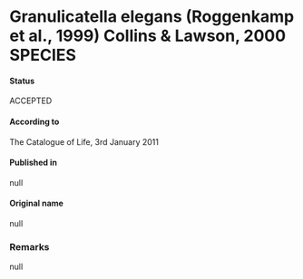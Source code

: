 # Granulicatella elegans (Roggenkamp et al., 1999) Collins & Lawson, 2000 SPECIES

#### Status
ACCEPTED

#### According to
The Catalogue of Life, 3rd January 2011

#### Published in
null

#### Original name
null

### Remarks
null